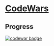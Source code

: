 # [CodeWars](https://www.codewars.com/)

## Progress

[![codewar badge](https://www.codewars.com/users/hgb123/badges/large)](https://www.codewars.com/users/hgb123)
